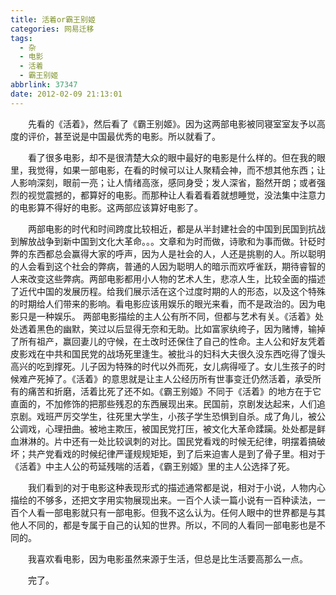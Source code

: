 ```yaml
---
title: 活着or霸王别姬
categories: 网易迁移
tags:
  - 杂
  - 电影
  - 活着
  - 霸王别姬
abbrlink: 37347
date: 2012-02-09 21:13:01
---
```


&emsp;&emsp;先看的《活着》，然后看了《霸王别姬》。因为这两部电影被同寝室室友予以高度的评价，甚至说是中国最优秀的电影。所以就看了。

&emsp;&emsp;看了很多电影，却不是很清楚大众的眼中最好的电影是什么样的。但在我的眼里，我觉得，如果一部电影，在看的时候可以让人聚精会神，而不想其他东西；让人影响深刻，眼前一亮；让人情绪高涨，感同身受；发人深省，豁然开朗；或者强烈的视觉震撼的，都算好的电影。而那种让人看着看着就想睡觉，没法集中注意力的电影算不得好的电影。这两部应该算好电影了。

&emsp;&emsp;两部电影的时代和时间跨度比较相近，都是从半封建社会的中国到民国到抗战到解放战争到新中国到文化大革命。。。文章和为时而做，诗歌和为事而做。针砭时弊的东西都总会赢得大家的呼声，因为人是社会的人，人还是挑剔的人。所以聪明的人会看到这个社会的弊病，普通的人因为聪明人的暗示而欢呼雀跃，期待睿智的人来改变这些弊病。两部电影都用小人物的艺术人生，悲凉人生，比较全面的描述了近代中国的发展历程。给我们展示活在这个过度时期的人的形态，以及这个特殊的时期给人们带来的影响。看电影应该用娱乐的眼光来看，而不是政治的。因为电影只是一种娱乐。
    两部电影描绘的主人公有所不同，但都与艺术有关。《活着》处处透着黑色的幽默，笑过以后显得无奈和无助。比如富家纨绔子，因为赌博，输掉了所有祖产，赢回妻儿的守候，在土改时还保住了自己的性命。主人公和好友凭着皮影戏在中共和国民党的战场死里逢生。被批斗的妇科大夫很久没东西吃得了馒头高兴的吃到撑死。儿子因为特殊的时代以外而死，女儿病得哑了。女儿生孩子的时候难产死掉了。《活着》的意思就是让主人公经历所有世事变迁仍然活着，承受所有的痛苦和折磨，活着比死了还不如。《霸王别姬》不同于《活着》的地方在于它直面的，不加修饰的把那些残忍的东西展现出来。民国前，京剧发达起来，人们追京剧。戏班严厉交学生，往死里大学生，小孩子学生恐惧到自杀。成了角儿，被公公调戏，心理扭曲。被地主欺压，被国民党打压，被文化大革命蹂躏。处处都是鲜血淋淋的。片中还有一处比较讽刺的对比。国民党看戏的时候无纪律，明摆着搞破坏；共产党看戏的时候纪律严谨规规矩矩，到了后来迫害人是到了骨子里。相对于《活着》中主人公的苟延残喘的活着，《霸王别姬》里的主人公选择了死。

&emsp;&emsp;我们看到的对于电影这种表现形式的描述通常都是说，相对于小说，人物内心描绘的不够多，还把文字用实物展现出来。一百个人读一篇小说有一百种读法，一百个人看一部电影就只有一部电影。但我不这么认为。任何人眼中的世界都是与其他人不同的，都是专属于自己的认知的世界。所以，不同的人看同一部电影也是不同的。

&emsp;&emsp;我喜欢看电影，因为电影虽然来源于生活，但总是比生活要高那么一点。

&emsp;&emsp;完了。


